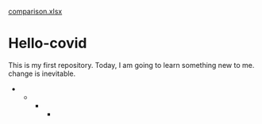 [comparison.xlsx](https://github.com/cris-1045/Hello-covid/files/10247737/comparison.xlsx)
# Hello-covid
This is my first repository. Today, I am going to learn something new to me.
change is inevitable.
+ + + +
